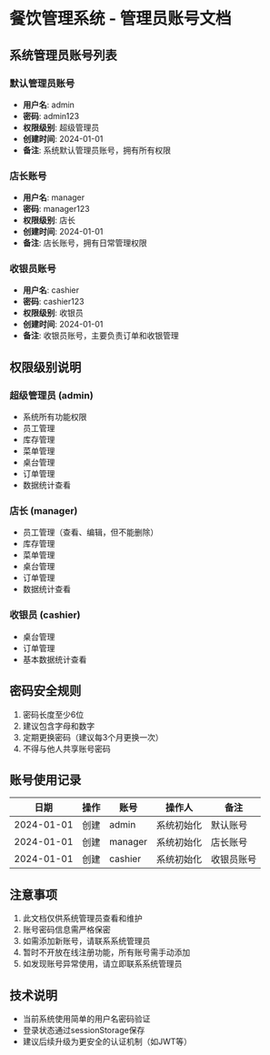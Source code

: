 # 餐饮管理系统 - 管理员账号文档

## 系统管理员账号列表

### 默认管理员账号
- **用户名**: admin
- **密码**: admin123
- **权限级别**: 超级管理员
- **创建时间**: 2024-01-01
- **备注**: 系统默认管理员账号，拥有所有权限

### 店长账号
- **用户名**: manager
- **密码**: manager123
- **权限级别**: 店长
- **创建时间**: 2024-01-01
- **备注**: 店长账号，拥有日常管理权限

### 收银员账号
- **用户名**: cashier
- **密码**: cashier123
- **权限级别**: 收银员
- **创建时间**: 2024-01-01
- **备注**: 收银员账号，主要负责订单和收银管理

## 权限级别说明

### 超级管理员 (admin)
- 系统所有功能权限
- 员工管理
- 库存管理
- 菜单管理
- 桌台管理
- 订单管理
- 数据统计查看

### 店长 (manager)
- 员工管理（查看、编辑，但不能删除）
- 库存管理
- 菜单管理
- 桌台管理
- 订单管理
- 数据统计查看

### 收银员 (cashier)
- 桌台管理
- 订单管理
- 基本数据统计查看

## 密码安全规则

1. 密码长度至少6位
2. 建议包含字母和数字
3. 定期更换密码（建议每3个月更换一次）
4. 不得与他人共享账号密码

## 账号使用记录

| 日期 | 操作 | 账号 | 操作人 | 备注 |
|------|------|------|--------|------|
| 2024-01-01 | 创建 | admin | 系统初始化 | 默认账号 |
| 2024-01-01 | 创建 | manager | 系统初始化 | 店长账号 |
| 2024-01-01 | 创建 | cashier | 系统初始化 | 收银员账号 |

## 注意事项

1. 此文档仅供系统管理员查看和维护
2. 账号密码信息需严格保密
3. 如需添加新账号，请联系系统管理员
4. 暂时不开放在线注册功能，所有账号需手动添加
5. 如发现账号异常使用，请立即联系系统管理员

## 技术说明

- 当前系统使用简单的用户名密码验证
- 登录状态通过sessionStorage保存
- 建议后续升级为更安全的认证机制（如JWT等）
